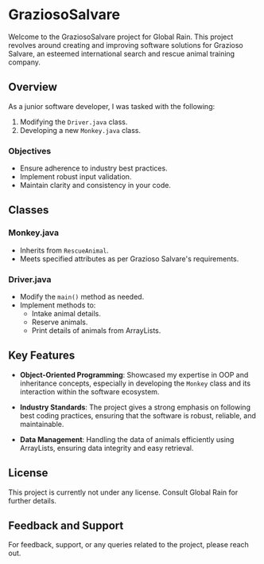 # GraziosoSalvare

Welcome to the GraziosoSalvare project for Global Rain. This project revolves around creating and improving software solutions for Grazioso Salvare, an esteemed international search and rescue animal training company.

## Overview

As a junior software developer, I was tasked with the following:

1. Modifying the `Driver.java` class.
2. Developing a new `Monkey.java` class.

### Objectives

- Ensure adherence to industry best practices.
- Implement robust input validation.
- Maintain clarity and consistency in your code.

## Classes

### Monkey.java

- Inherits from `RescueAnimal`.
- Meets specified attributes as per Grazioso Salvare's requirements.

### Driver.java

- Modify the `main()` method as needed.
- Implement methods to:
  - Intake animal details.
  - Reserve animals.
  - Print details of animals from ArrayLists.

## Key Features

- **Object-Oriented Programming**: Showcased my expertise in OOP and inheritance concepts, especially in developing the `Monkey` class and its interaction within the software ecosystem.
  
- **Industry Standards**: The project gives a strong emphasis on following best coding practices, ensuring that the software is robust, reliable, and maintainable.

- **Data Management**: Handling the data of animals efficiently using ArrayLists, ensuring data integrity and easy retrieval.


## License

This project is currently not under any license. Consult Global Rain for further details.

## Feedback and Support

For feedback, support, or any queries related to the project, please reach out.
